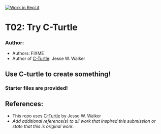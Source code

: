 [![Work in Repl.it](https://classroom.github.com/assets/work-in-replit-14baed9a392b3a25080506f3b7b6d57f295ec2978f6f33ec97e36a161684cbe9.svg)](https://classroom.github.com/online_ide?assignment_repo_id=398223&assignment_repo_type=GroupAssignmentRepo)
# T02: Try C-Turtle

### Author:
- Authors: FIXME
- Author of [C-Turtle](https://github.com/walkerje/C-Turtle): Jesse W. Walker

## Use C-turtle to create something!

### Starter files are provided!

## References:
- This repo uses [C-Turtle](https://github.com/walkerje/C-Turtle) by Jesse W. Walker
- *Add additional reference(s) to all work that inspired this submission or state that this is original work.*
